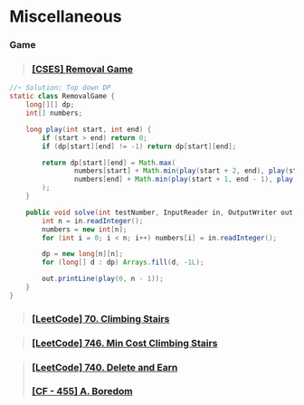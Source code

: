 # Miscellaneous

### Game

> ### [[CSES] Removal Game](https://cses.fi/problemset/task/1097)

```java
//~ Solution: Top down DP
static class RemovalGame {
    long[][] dp;
    int[] numbers;

    long play(int start, int end) {
        if (start > end) return 0;
        if (dp[start][end] != -1) return dp[start][end];

        return dp[start][end] = Math.max(
                numbers[start] + Math.min(play(start + 2, end), play(start + 1, end - 1)),
                numbers[end] + Math.min(play(start + 1, end - 1), play(start, end - 2))
        );
    }

    public void solve(int testNumber, InputReader in, OutputWriter out) {
        int n = in.readInteger();
        numbers = new int[n];
        for (int i = 0; i < n; i++) numbers[i] = in.readInteger();

        dp = new long[n][n];
        for (long[] d : dp) Arrays.fill(d, -1L);

        out.printLine(play(0, n - 1));
    }
}
```

> ### [[LeetCode] 70. Climbing Stairs](https://leetcode.com/problems/climbing-stairs/)

> ### [[LeetCode] 746. Min Cost Climbing Stairs](https://leetcode.com/problems/min-cost-climbing-stairs/)

> ### [[LeetCode] 740. Delete and Earn](https://leetcode.com/problems/delete-and-earn/)
> ### [[CF - 455] A. Boredom](https://codeforces.com/contest/455/problem/A)
